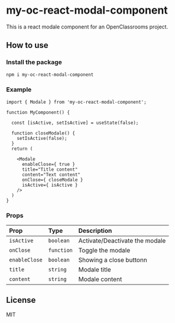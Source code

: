 # my-oc-react-modal-component
This is a react modale component for an OpenClassrooms project.

## How to use

### Install the package
```sh
npm i my-oc-react-modal-component
```

### Example

    import { Modale } from 'my-oc-react-modal-component';

    function MyComponent() {

      const [isActive, setIsActive] = useState(false);

      function closeModale() {
        setIsActive(false);
      }
      return (

        <Modale 
          enableClose={ true }
          title="Title content"
          content="Text content"
          onClose={ closeModale }
          isActive={ isActive }
        />
      )
    }

### Props

| Prop | Type     | Description                |
| :-------- | :------- | :------------------------- |
| `isActive` | `boolean` | Activate/Deactivate the modale |
| `onClose` | `function` | Toggle the modale |
| `enableClose` | `boolean` | Showing a close buttonn |
| `title` | `string` | Modale title |
| `content` | `string` | Modale content |

## License
MIT
